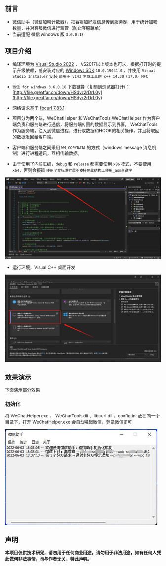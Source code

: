 ## 前言

* 微信助手（微信加粉计数器），把客服加好友信息传到服务器，用于统计加粉数量，并对客服微信进行监管（防止客服跳单）
* 当前适配 微信 windows 版 `3.6.0.18`

## 项目介绍

* 编译环境为 [Visual Studio 2022](https://visualstudio.microsoft.com/zh-hans/downloads/) ， VS2017以上版本也可以，根据打开时的提示升级依赖，或安装对应的 [Windows SDK](https://developer.microsoft.com/zh-cn/windows/downloads/sdk-archive/)  `10.0.19041.0` ，并使用 `Visual Studio Installer` 安装 `适用于 v143 生成工具的 c++ 14.30 (17.0) MFC`

* `微信 for windows 3.6.0.18` 下载链接（复制到浏览器打开）：[http://file.greatfar.cn/down/HSdyx2rDrL0y](http://file.greatfar.cn/down/HSdyx2rDrL0y)

* 网络请求基于 [libcurl 7.83.1](https://curl.se/)

* 项目分为两个端，WeChatHelper 和 WeChatTools WeChatHelper 作为客户端负责和服务端进行通信，将服务端传回的数据显示到界面。 WeChatTools 作为服务端，注入到微信进程，进行取数据和HOOK的相关操作，并且将取回的数据发回给客户端。

* 客户端和服务端之间采用 `WM_COPYDATA` 的方式（windows message 消息机制）进行进程通讯，互相传输数据。

* 由于使用了内联汇编，`debug` 和 `release` 都需要使用 `x86` 模式，不要使用 `x64`，否则会报错 `使用了非标准扩展不支持在此结构上使用_asm关键字`

![_asm](assets/asm.png)

* 运行环境，Visual C++ 桌面开发

![_asm](assets/dev.png)

## 效果演示

下面演示部分效果

### 初始化

将 WeChatHelper.exe 、 WeChatTools.dll 、libcurl.dll 、config.ini 放在同一个目录下，打开 WeChatHelper.exe 会自动唤起微信，登录微信即可

![1563680573456](assets/main.png)

## 声明

**本项目仅供技术研究，请勿用于任何商业用途，请勿用于非法用途，如有任何人凭此做何非法事情，均与作者无关，特此声明。**
